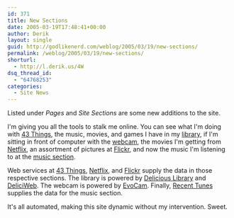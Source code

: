 ```yaml
---
id: 371
title: New Sections
date: 2005-03-19T17:48:41+00:00
author: Derik
layout: single
guid: http://godlikenerd.com/weblog/2005/03/19/new-sections/
permalink: /weblog/2005/03/19/new-sections/
shorturl:
  - http://l.derik.us/4W
dsq_thread_id:
  - "64768253"
categories:
  - Site News
---
```

Listed under _Pages_ and _Site Sections_ are some new additions to the site.

I'm giving you all the tools to stalk me online. You can see what I'm doing with [43 Things](/43things/), the music, movies, and games I have in my [library](/library/), if I'm sitting in front of computer with the [webcam](/webcam/), the movies I'm getting from [Netflix](/netflix/), an assortment of pictures at [Flickr](/flickr/), and now the music I'm listening to at the [music section](/music/).

Web services at [43 Things](http://www.43things.com), [Netflix](http://www.netflix.com), and [Flickr](http://flickr.com) supply the data in those respective sections. The library is powered by [Delicious Library](http://www.delicious-monster.com) and [DeliciWeb](http://homepage.mac.com/imaxinc/DeliciWeb/). The webcam is powered by [EvoCam](http://www.evological.com/evocam.html). Finally, [Recent Tunes](http://freshsqueeze.com/products/freeware/) supplies the data for the music section.

It's all automated, making this site dynamic without my intervention. Sweet.